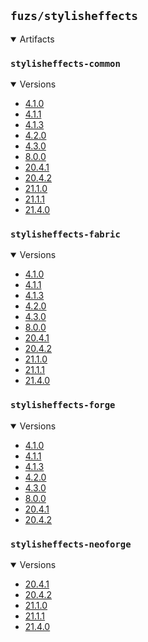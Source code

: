 ## `fuzs/stylisheffects`

<details open>
<summary>Artifacts</summary>

### `stylisheffects-common`
<details open>
<summary>Versions</summary>

- [4.1.0](stylisheffects-common/4.1.0)
- [4.1.1](stylisheffects-common/4.1.1)
- [4.1.3](stylisheffects-common/4.1.3)
- [4.2.0](stylisheffects-common/4.2.0)
- [4.3.0](stylisheffects-common/4.3.0)
- [8.0.0](stylisheffects-common/8.0.0)
- [20.4.1](stylisheffects-common/20.4.1)
- [20.4.2](stylisheffects-common/20.4.2)
- [21.1.0](stylisheffects-common/21.1.0)
- [21.1.1](stylisheffects-common/21.1.1)
- [21.4.0](stylisheffects-common/21.4.0)
</details>

### `stylisheffects-fabric`
<details open>
<summary>Versions</summary>

- [4.1.0](stylisheffects-fabric/4.1.0)
- [4.1.1](stylisheffects-fabric/4.1.1)
- [4.1.3](stylisheffects-fabric/4.1.3)
- [4.2.0](stylisheffects-fabric/4.2.0)
- [4.3.0](stylisheffects-fabric/4.3.0)
- [8.0.0](stylisheffects-fabric/8.0.0)
- [20.4.1](stylisheffects-fabric/20.4.1)
- [20.4.2](stylisheffects-fabric/20.4.2)
- [21.1.0](stylisheffects-fabric/21.1.0)
- [21.1.1](stylisheffects-fabric/21.1.1)
- [21.4.0](stylisheffects-fabric/21.4.0)
</details>

### `stylisheffects-forge`
<details open>
<summary>Versions</summary>

- [4.1.0](stylisheffects-forge/4.1.0)
- [4.1.1](stylisheffects-forge/4.1.1)
- [4.1.3](stylisheffects-forge/4.1.3)
- [4.2.0](stylisheffects-forge/4.2.0)
- [4.3.0](stylisheffects-forge/4.3.0)
- [8.0.0](stylisheffects-forge/8.0.0)
- [20.4.1](stylisheffects-forge/20.4.1)
- [20.4.2](stylisheffects-forge/20.4.2)
</details>

### `stylisheffects-neoforge`
<details open>
<summary>Versions</summary>

- [20.4.1](stylisheffects-neoforge/20.4.1)
- [20.4.2](stylisheffects-neoforge/20.4.2)
- [21.1.0](stylisheffects-neoforge/21.1.0)
- [21.1.1](stylisheffects-neoforge/21.1.1)
- [21.4.0](stylisheffects-neoforge/21.4.0)
</details>

</details>
